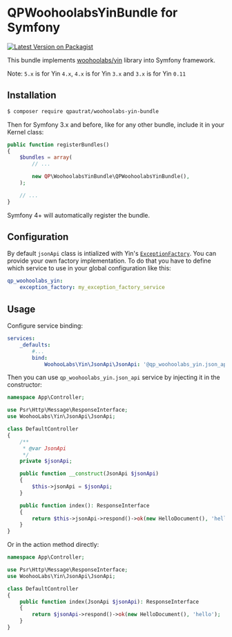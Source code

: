 # QPWoohoolabsYinBundle for Symfony

[![Latest Version on Packagist][ico-version]][link-packagist]

This bundle implements [woohoolabs/yin](https://github.com/woohoolabs/yin) library into Symfony framework.

Note: `5.x` is for Yin `4.x`, `4.x` is for Yin `3.x` and `3.x` is for Yin `0.11`

## Installation

```bash
$ composer require qpautrat/woohoolabs-yin-bundle
```

Then for Symfony 3.x and before, like for any other bundle, include it in your Kernel class:

```php
public function registerBundles()
{
    $bundles = array(
        // ...

        new QP\WoohoolabsYinBundle\QPWoohoolabsYinBundle(),
    );

    // ...
}
```

Symfony 4+ will automatically register the bundle.

## Configuration

By default `jsonApi` class is intialized with Yin's [`ExceptionFactory`](https://github.com/woohoolabs/yin#exceptions).
You can provide your own factory implementation.
To do that you have to define which service to use in your global configuration like this:

```yaml
qp_woohoolabs_yin:
    exception_factory: my_exception_factory_service
```

## Usage

Configure service binding:

```yaml
services:
    _defaults:
        #...
        bind:
            WoohooLabs\Yin\JsonApi\JsonApi: '@qp_woohoolabs_yin.json_api'
```

Then you can use `qp_woohoolabs_yin.json_api` service by injecting it in the constructor:


```php
namespace App\Controller;

use Psr\Http\Message\ResponseInterface;
use WoohooLabs\Yin\JsonApi\JsonApi;

class DefaultController
{
    /**
     * @var JsonApi
     */
    private $jsonApi;

    public function __construct(JsonApi $jsonApi)
    {
        $this->jsonApi = $jsonApi;
    }

    public function index(): ResponseInterface
    {
        return $this->jsonApi->respond()->ok(new HelloDocument(), 'hello');
    }
}
```

Or in the action method directly:

```php
namespace App\Controller;

use Psr\Http\Message\ResponseInterface;
use WoohooLabs\Yin\JsonApi\JsonApi;

class DefaultController
{
    public function index(JsonApi $jsonApi): ResponseInterface
    {
        return $jsonApi->respond()->ok(new HelloDocument(), 'hello');
    }
}
```

[ico-version]: https://img.shields.io/packagist/v/qpautrat/woohoolabs-yin-bundle.svg
[link-packagist]: https://packagist.org/packages/qpautrat/woohoolabs-yin-bundle
